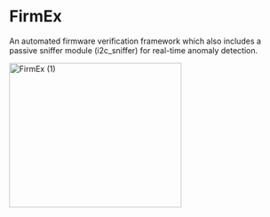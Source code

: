 # FirmEx
An automated firmware verification framework which also includes a passive sniffer module (i2c_sniffer) for real-time anomaly detection.

<img width="310" height="260" alt="FirmEx (1)" src="https://github.com/user-attachments/assets/dea34dd7-5168-4424-a204-ae244fcb95a5" />
